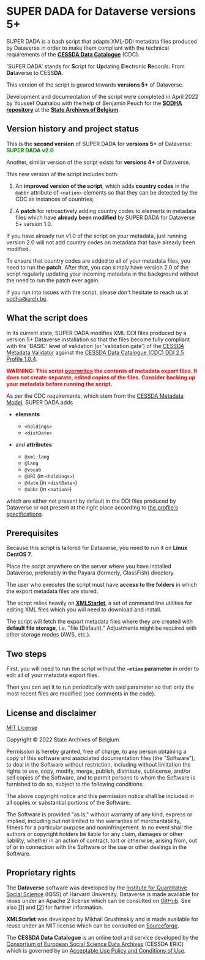 # SUPER DADA for Dataverse versions 5+

SUPER DADA is a bash script that adapts XML-DDI metadata files produced by Dataverse in order to make them compliant with the technical requirements of the **[CESSDA Data Catalogue](https://datacatalogue.cessda.eu/)** (CDC).

'SUPER DADA' stands for **S**cript for **Up**dating **E**lectronic **R**ecords: From **Da**taverse to CESS**DA**.

This version of the script is geared towards **versions 5+** of Dataverse.

Development and documentation of the script were completed in April 2022 by Youssef Ouahalou with the help of Benjamin Peuch for the **[SODHA repository](https://www.sodha.be/)** at the **[State Archives of Belgium](http://www.arch.be/index.php?l=en)**.

## Version history and project status

This is the **second version** of SUPER DADA for **versions 5+** of Dataverse: <span style="color:green">**SUPER DADA v2.0**</span>

Another, similar version of the script exists for **versions 4+** of Dataverse.

This new version of the script includes both:

 1. An **improved version of the script**, which adds **country codes** in the ``@abbr`` attribute of ``<nation>`` elements so that they can be detected by the CDC as instances of countries;

 2. A **patch** for retroactively adding country codes to <nation> elements in metadata files which have **already been modified** by SUPER DADA for Dataverse 5+ version 1.0.

If you have already run v1.0 of the script on your metadata, just running version 2.0 will not add country codes on metadata that have already been modified.

To ensure that country codes are added to all of your metadata files, you need to run the **patch**. After that, you can simply have version 2.0 of the script regularly updating your incoming metadata in the background without the need to run the patch ever again.

If you run into issues with the script, please don't hesitate to reach us at sodha@arch.be.

## What the script does

In its current state, SUPER DADA modifies XML-DDI files produced by a version 5+ Dataverse installation so that the files become fully compliant with the 'BASIC' level of validation (or 'validation gate') of the [CESSDA Metadata Validator](https://cmv.cessda.eu/#!validation) against the [CESSDA Data Catalogue (CDC) DDI 2.5 Profile 1.0.4](https://zenodo.org/record/4050124).

<span style="color:red">**WARNING: This script <u>overwrites</u> the contents of metadata export files. It does not create separate, edited copies of the files. Consider backing up your metadata before running the script.**</span>

As per the CDC requirements, which stem from the [CESSDA Metadata Model](https://zenodo.org/record/3547513), SUPER DADA adds

- **elements**
  - ``<holdings>``
  - ``<distDate>``

- and **attributes**
  - ``@xml:lang``
  - ``@lang``
  - ``@vocab``
  - ``@URI`` (in ``<holdings>``)
  - ``@date`` (in ``<distDate>``)
  - ``@abbr`` (in ``<nation>``)

which are either not present by default in the DDI files produced by Dataverse or not present at the right place according to [the profile's specifications](https://zenodo.org/record/4050124).

## Prerequisites

Because this script is tailored for Dataverse, you need to run it on **Linux CentOS 7**.

Place the script anywhere on the server where you have installed Dataverse, preferably in the Payara (formerly, GlassFish) directory.

The user who executes the script must have **access to the folders** in which the export metadata files are stored.

The script relies heavily on **[XMLStarlet](http://xmlstar.sourceforge.net/)**, a set of command line utilities for editing XML files which you will need to download and install.

The script will fetch the export metadata files where they are created with **default file storage**, i.e. "file (Default)." Adjustments might be required with other storage modes (AWS, etc.).

## Two steps

First, you will need to run the script without the **``-mtime`` parameter** in order to edit all of your metadata export files.

Then you can set it to run periodically with said parameter so that only the most recent files are modified (see comments in the code).

## License and disclaimer

[MIT License](https://choosealicense.com/licenses/mit/)

Copyright © 2022 State Archives of Belgium

Permission is hereby granted, free of charge, to any person obtaining a copy of this software and associated documentation files (the "Software"), to deal in the Software without restriction, including without limitation the rights to use, copy, modify, merge, publish, distribute, sublicense, and/or sell copies of the Software, and to permit persons to whom the Software is furnished to do so, subject to the following conditions:

The above copyright notice and this permission notice shall be included in all copies or substantial portions of the Software.

The Software is provided "as is," without warranty of any kind, express or implied, including but not limited to the warranties of merchantability, fitness for a particular purpose and noninfringement. In no event shall the authors or copyright holders be liable for any claim, damages or other liability, whether in an action of contract, tort or otherwise, arising from, out of or in connection with the Software or the use or other dealings in the Software.

## Proprietary rights

The **Dataverse** software was developed by the [Institute for Quantitative Social Science](https://www.iq.harvard.edu/) (IQSS) of Harvard University. Dataverse is made available for reuse under an Apache 2 license which can be consulted on [GitHub](https://github.com/IQSS/dataverse/blob/master/LICENSE.md). See also [[1]](https://dataverse.org/publications/introduction-dataverse-network-infrastructure-data-sharing) and [[2]](https://dataverse.org/publications/dataverse-network-open-source-application-sharing-discovering-and) for further information.

**XMLStarlet** was developed by Mikhail Grushinskiy and is made available for reuse under an MIT license which can be consulted on [Sourceforge](http://xmlstar.sourceforge.net/license.php).

The **CESSDA Data Catalogue** is an online tool and service developed by the [Consortium of European Social Science Data Archives](https://www.cessda.eu/) (CESSDA ERIC) which is governed by an [Acceptable Use Policy and Conditions of Use](https://www.cessda.eu/Acceptable-Use-Policy).
